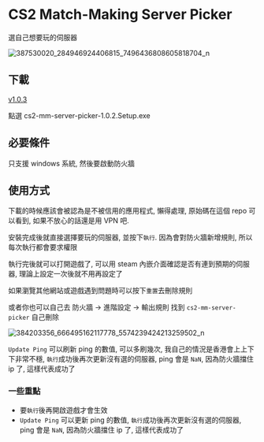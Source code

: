 # CS2 Match-Making Server Picker

選自己想要玩的伺服器

![387530020_284946924406815_7496436808605818704_n](https://github.com/aNyMoRe0505/cs2-mm-server-picker/assets/9814815/2a1ca9fc-9458-4dae-8f8f-39b63934c23e)

## 下載

[v1.0.3](https://github.com/aNyMoRe0505/cs2-mm-server-picker/releases/tag/v1.0.3)

點選 cs2-mm-server-picker-1.0.2.Setup.exe

## 必要條件

只支援 windows 系統, 然後要啟動防火牆

## 使用方式

下載的時候應該會被認為是不被信用的應用程式, 懶得處理, 原始碼在這個 repo 可以看到, 如果不放心的話還是用 VPN 吧.

安裝完成後就直接選擇要玩的伺服器, 並按下`執行`. 因為會對防火牆新增規則, 所以每次執行都會要求權限

執行完後就可以打開遊戲了, 可以用 steam 內嵌介面確認是否有連到預期的伺服器, 理論上設定一次後就不用再設定了

如果瀏覽其他網站或遊戲遇到問題時可以按下`重置`去刪除規則

或者你也可以自己去 防火牆 -> 進階設定 -> 輸出規則 找到 `cs2-mm-server-picker` 自己刪除

![384203356_666495162117778_5574239424213259502_n](https://github.com/aNyMoRe0505/cs2-mm-server-picker/assets/9814815/704c781e-346c-43ea-a92d-b530dfd8cbc2)

`Update Ping` 可以刷新 ping 的數值, 可以多刷幾次, 我自己的情況是香港會上上下下非常不穩, `執行`成功後再次更新沒有選的伺服器, ping 會是 `NaN`, 因為防火牆擋住 ip 了, 這樣代表成功了

### 一些重點

- 要`執行`後再開啟遊戲才會生效
- `Update Ping` 可以更新 ping 的數值, `執行`成功後再次更新沒有選的伺服器, ping 會是 `NaN`, 因為防火牆擋住 ip 了, 這樣代表成功了





